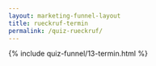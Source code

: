 ```yaml
---
layout: marketing-funnel-layout
title: rueckruf-termin
permalink: /quiz-rueckruf/
---
```


{% include quiz-funnel/13-termin.html %}
